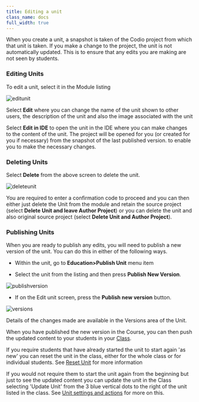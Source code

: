 ```yaml
---
title: Editing a unit
class_name: docs
full_width: true
---
```


When you create a unit, a snapshot is taken of the Codio project from which that unit is taken. If you make a change to the project, the unit is not automatically updated. This is to ensure that any edits you are making are not seen by students.

### Editing Units

To edit a unit, select it in the Module listing

<img alt="editunit" src="/img/docs/editunit.png" class="simple"/>

Select **Edit** where you can change the name of the unit shown to other users, the description of the unit and also the image associated with the unit

Select **Edit in IDE** to open the unit in the IDE where you can make changes to the content of the unit. The project will be opened for you (or created for you if necessary) from the snapshot of the last published version. to enable you to make the necessary changes. 

### Deleting Units
Select **Delete** from the above screen to delete the unit. 

<img alt="deleteunit" src="/img/docs/deleteunit.png" class="simple"/>

You are required to enter a confirmation code to proceed and you can then either just delete the Unit from the module and retain the source project (select **Delete Unit and leave Author Project**) or you can delete the unit and also original source project (select **Delete Unit and Author Project**). 

### Publishing Units

When you are ready to publish any edits, you will need to publish a new version of the unit. You can do this in either of the following ways.

- Within the unit, go to **Education>Publish Unit** menu item

- Select the unit from the listing and then press **Publish New Version**.

<img alt="publishversion" src="/img/docs/publishversionnew.png" class="simple"/>

- If on the Edit unit screen, press the **Publish new version** button.

<img alt="versions" src="/img/docs/versions.png" class="simple"/>

Details of the changes made are available in the Versions area of the Unit.


When you have published the new version in the Course, you can then push the updated content to your students in your [Class](/docs/teacher/classes/).

If you require students that have already started the unit to start again 'as new' you can reset the unit in the class, either for the whole class or for individual students. See [Reset Unit](/docs/teacher/classes/reset-unit) for more information


If you would not require them to start the unit again from the beginning but just to see the updated content you can update the unit in the Class selecting 'Update Unit' from the 3 blue vertical dots to the right of the unit listed in the class. See [Unit settings and actions](/docs/teacher/classes/settings/) for more on this.





